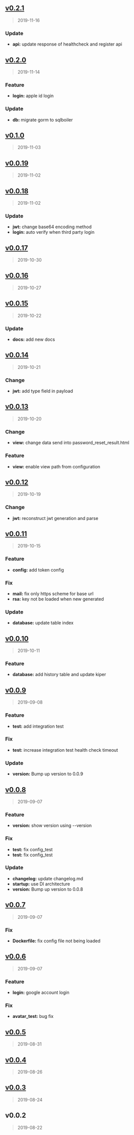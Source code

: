
<a name="v0.2.1"></a>
## [v0.2.1](https://github.com/leeif/pluto/compare/v0.2.0...v0.2.1)

> 2019-11-16

### Update

* **api:** update response of healthcheck and register api


<a name="v0.2.0"></a>
## [v0.2.0](https://github.com/leeif/pluto/compare/v0.1.0...v0.2.0)

> 2019-11-14

### Feature

* **login:** apple id login

### Update

* **db:** migrate gorm to sqlboiler


<a name="v0.1.0"></a>
## [v0.1.0](https://github.com/leeif/pluto/compare/v0.0.19...v0.1.0)

> 2019-11-03


<a name="v0.0.19"></a>
## [v0.0.19](https://github.com/leeif/pluto/compare/v0.0.18...v0.0.19)

> 2019-11-02


<a name="v0.0.18"></a>
## [v0.0.18](https://github.com/leeif/pluto/compare/v0.0.17...v0.0.18)

> 2019-11-02

### Update

* **jwt:** change base64 encoding method
* **login:** auto verify when third party login


<a name="v0.0.17"></a>
## [v0.0.17](https://github.com/leeif/pluto/compare/v0.0.16...v0.0.17)

> 2019-10-30


<a name="v0.0.16"></a>
## [v0.0.16](https://github.com/leeif/pluto/compare/v0.0.15...v0.0.16)

> 2019-10-27


<a name="v0.0.15"></a>
## [v0.0.15](https://github.com/leeif/pluto/compare/v0.0.14...v0.0.15)

> 2019-10-22

### Update

* **docs:** add new docs


<a name="v0.0.14"></a>
## [v0.0.14](https://github.com/leeif/pluto/compare/v0.0.13...v0.0.14)

> 2019-10-21

### Change

* **jwt:** add type field in payload


<a name="v0.0.13"></a>
## [v0.0.13](https://github.com/leeif/pluto/compare/v0.0.12...v0.0.13)

> 2019-10-20

### Change

* **view:** change data send into password_reset_result.html

### Feature

* **view:** enable view path from configuration


<a name="v0.0.12"></a>
## [v0.0.12](https://github.com/leeif/pluto/compare/v0.0.11...v0.0.12)

> 2019-10-19

### Change

* **jwt:** reconstruct jwt generation and parse


<a name="v0.0.11"></a>
## [v0.0.11](https://github.com/leeif/pluto/compare/v0.0.10...v0.0.11)

> 2019-10-15

### Feature

* **config:** add token config

### Fix

* **mail:** fix only https scheme for base url
* **rsa:** key not be loaded when new generated

### Update

* **database:** update table index


<a name="v0.0.10"></a>
## [v0.0.10](https://github.com/leeif/pluto/compare/v0.0.9...v0.0.10)

> 2019-10-11

### Feature

* **database:** add history table and update kiper


<a name="v0.0.9"></a>
## [v0.0.9](https://github.com/leeif/pluto/compare/v0.0.8...v0.0.9)

> 2019-09-08

### Feature

* **test:** add integration test

### Fix

* **test:** increase integration test health check timeout

### Update

* **version:** Bump up version to 0.0.9


<a name="v0.0.8"></a>
## [v0.0.8](https://github.com/leeif/pluto/compare/v0.0.7...v0.0.8)

> 2019-09-07

### Feature

* **version:** show version using --version

### Fix

* **test:** fix config_test
* **test:** fix config_test

### Update

* **changelog:** update changelog.md
* **startup:** use DI architecture
* **version:** Bump up version to 0.0.8


<a name="v0.0.7"></a>
## [v0.0.7](https://github.com/leeif/pluto/compare/v0.0.6...v0.0.7)

> 2019-09-07

### Fix

* **Dockerfile:** fix config file not being loaded


<a name="v0.0.6"></a>
## [v0.0.6](https://github.com/leeif/pluto/compare/v0.0.5...v0.0.6)

> 2019-09-07

### Feature

* **login:** google account login

### Fix

* **avatar_test:** bug fix


<a name="v0.0.5"></a>
## [v0.0.5](https://github.com/leeif/pluto/compare/v0.0.4...v0.0.5)

> 2019-08-31


<a name="v0.0.4"></a>
## [v0.0.4](https://github.com/leeif/pluto/compare/v0.0.3...v0.0.4)

> 2019-08-26


<a name="v0.0.3"></a>
## [v0.0.3](https://github.com/leeif/pluto/compare/v0.0.2...v0.0.3)

> 2019-08-24


<a name="v0.0.2"></a>
## v0.0.2

> 2019-08-22

